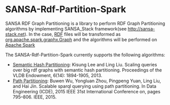 # SANSA-Rdf-Partition-Spark

SANSA RDF Graph Partitioning is a library to perform RDF Graph Partitioning algorithms by implementing SANSA_Stack framework(see http://sansa-stack.net). In the case, [RDF](https://en.wikipedia.org/wiki/Resource_Description_Framework) files will be transformed as [org.apache.spark.graphx.Graph](https://spark.apache.org/docs/latest/api/scala/index.html#org.apache.spark.graphx.Graph) and the algorithms will be performed on [Apache Spark](https://spark.apache.org)

The SANSA-Rdf-Partition-Spark currently supports the following algorithms:
* [Semantic Hash Partitioning](https://dl.acm.org/citation.cfm?id=2556571): Kisung Lee and Ling Liu. Scaling queries over big rdf graphs with semantic hash partitioning. Proceedings of the VLDB Endowment, 6(14): 1894-1905, 2013.
* [Path Partitioning](http://ieeexplore.ieee.org/abstract/document/7113334/): Buwen Wu, Yongluan Zhou, Pingpeng Yuan, Ling Liu, and Hai Jin. Scalable sparql querying using path partitioning. In Data Engineering (ICDE), 2015 IEEE 31st International Conference on, pages 795–806. IEEE, 2015.
